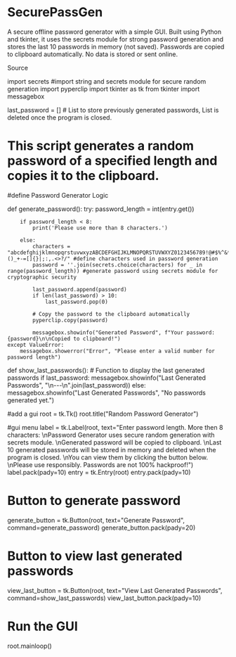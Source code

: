 # SecurePassGen
A secure offline password generator with a simple GUI. Built using Python and tkinter, it uses the secrets module for strong password generation and stores the last 10 passwords in memory (not saved). Passwords are copied to clipboard automatically. No data is stored or sent online.




Source


import secrets #import string and secrets module for secure random generation
import pyperclip
import tkinter as tk
from tkinter import messagebox


last_password = [] # List to store previously generated passwords, List is deleted once the program is closed.


# This script generates a random password of a specified length and copies it to the clipboard.

#define Password Generator Logic

def generate_password():
    try:
        password_length = int(entry.get())
    
        if password_length < 8:
            print('Please use more than 8 characters.')
    
        else:
            characters = "abcdefghijklmnopqrstuvwxyzABCDEFGHIJKLMNOPQRSTUVWXYZ0123456789!@#$%^&*()_+-=[]{}|;:,.<>?/" #define characters used in password generation
            password = ''.join(secrets.choice(characters) for _ in range(password_length)) #generate password using secrets module for cryptographic security
            
            last_password.append(password)
            if len(last_password) > 10:
                last_password.pop(0)
            
            # Copy the password to the clipboard automatically
            pyperclip.copy(password)
            
            messagebox.showinfo("Generated Password", f"Your password: {password}\n\nCopied to clipboard!")
    except ValueError:
        messagebox.showerror("Error", "Please enter a valid number for password length")
        

def show_last_passwords(): # Function to display the last generated passwords
    if last_password:
        messagebox.showinfo("Last Generated Passwords", "\n---\n".join(last_password))
    else:
        messagebox.showinfo("Last Generated Passwords", "No passwords generated yet.")


#add a gui
root = tk.Tk()
root.title("Random Password Generator")


#gui menu
label = tk.Label(root, text="Enter password length. More then 8 characters: \nPassword Generator uses secure random generation with secrets module. \nGenerated password will be copied to clipboard. \nLast 10 generated passwords will be stored in memory and deleted when the program is closed. \nYou can view them by clicking the button below. \nPlease use responsibly. Passwords are not 100% hackproof!")
label.pack(pady=10)
entry = tk.Entry(root)
entry.pack(pady=10)


# Button to generate password
generate_button = tk.Button(root, text="Generate Password", command=generate_password)
generate_button.pack(pady=20)

# Button to view last generated passwords
view_last_button = tk.Button(root, text="View Last Generated Passwords", command=show_last_passwords)
view_last_button.pack(pady=10)

# Run the GUI
root.mainloop()


